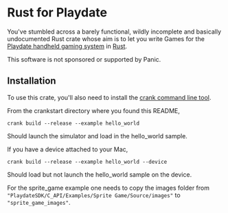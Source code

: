 # Rust for Playdate

You've stumbled across a barely functional, wildly incomplete and basically undocumented Rust crate whose aim is to let you write Games for the [Playdate handheld gaming system](https://play.date) in [Rust](https://www.rust-lang.org).

This software is not sponsored or supported by Panic.

## Installation

To use this crate, you'll also need to install the [crank command line tool](https://github.com/rtsuk/crank).

From the crankstart directory where you found this README,

    crank build --release --example hello_world

Should launch the simulator and load in the hello_world sample.

If you have a device attached to your Mac,

    crank build --release --example hello_world --device

Should load but not launch the hello_world sample on the device.

For the sprite_game example one needs to copy the images folder from `"PlaydateSDK/C_API/Examples/Sprite Game/Source/images"` to `"sprite_game_images"`.
